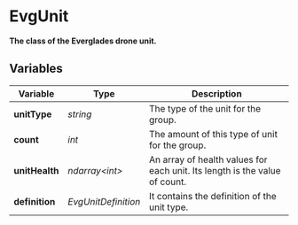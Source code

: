 # EvgUnit
**The class of the Everglades drone unit.**

## Variables
|Variable       |Type               |Description                                                                |
|---------------|-------------------|---------------------------------------------------------------------------|
|**unitType**   |*string*           |The type of the unit for the group.                                        |
|**count**      |*int*              |The amount of this type of unit for the group.                             |
|**unitHealth** |*ndarray\<int>*    |An array of health values for each unit. Its length is the value of count. |
|**definition** |*EvgUnitDefinition*|It contains the definition of the unit type.                               |
